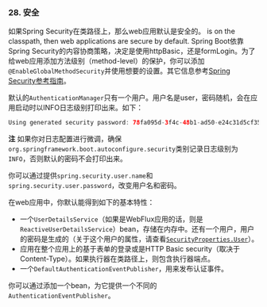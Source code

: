 ### 28. 安全

如果Spring Security在类路径上，那么web应用默认是安全的。 is on the classpath, then web applications are secure by default. Spring Boot依靠Spring Security的内容协商策略，决定是使用httpBasic，还是formLogin。为了给web应用添加方法级别（method-level）的保护，你可以添加`@EnableGlobalMethodSecurity`并使用想要的设置。其它信息参考[Spring Security参考指南](https://docs.spring.io/spring-security/site/docs/5.0.3.RELEASE/reference/htmlsingle#jc-method)。

默认的`AuthenticationManager`只有一个用户。用户名是user，密码随机，会在应用启动时以INFO日志级别打印出来。如下：
```java
Using generated security password: 78fa095d-3f4c-48b1-ad50-e24c31d5cf35
```
**注** 如果你对日志配置进行微调，确保`org.springframework.boot.autoconfigure.security`类别记录日志级别为`INFO`，否则默认的密码不会打印出来。

你可以通过提供`spring.security.user.name`和`spring.security.user.password`，改变用户名和密码。

在web应用中，你默认能得到如下的基本特性：

- 一个`UserDetailsService`（如果是WebFlux应用的话，则是`ReactiveUserDetailsService`）bean，存储在内存中。还有一个用户，用户的密码是生成的（关于这个用户的属性，请查看[`SecurityProperties.User`](https://docs.spring.io/spring-boot/docs/2.0.0.RELEASE/api/org/springframework/boot/autoconfigure/security/SecurityProperties.User.html)）。
- 应用在整个应用上的基于表单的登录或是HTTP Basic security（取决于Content-Type）。如果执行器在类路径上，则包含执行器端点。
- 一个`DefaultAuthenticationEventPublisher`，用来发布认证事件。

你可以通过添加一个bean，为它提供一个不同的`AuthenticationEventPublisher`。
